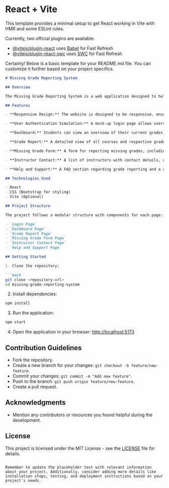 # React + Vite

This template provides a minimal setup to get React working in Vite with HMR and some ESLint rules.

Currently, two official plugins are available:

- [@vitejs/plugin-react](https://github.com/vitejs/vite-plugin-react/blob/main/packages/plugin-react/README.md) uses [Babel](https://babeljs.io/) for Fast Refresh
- [@vitejs/plugin-react-swc](https://github.com/vitejs/vite-plugin-react-swc) uses [SWC](https://swc.rs/) for Fast Refresh

Certainly! Below is a basic template for your README.md file. You can customize it further based on your project specifics.

```markdown
# Missing Grade Reporting System

## Overview

The Missing Grade Reporting System is a web application designed to help students track and report missing grades that are not recorded in their academic profiles. This system provides an interactive, user-friendly interface that allows students to view their grades, report missing ones, and communicate with their instructors or academic administration.

## Features

- **Responsive Design:** The website is designed to be responsive, ensuring a seamless user experience on various devices.

- **User Authentication Simulation:** A mock-up login page allows users to enter their Student ID and PIN for authentication simulation.

- **Dashboard:** Students can view an overview of their current grades, receive alerts for missing grades, and filter by semester or academic year.

- **Grade Report:** A detailed view of all courses and respective grades, with the option to filter by semester or academic year.

- **Missing Grade Form:** A form for reporting missing grades, including fields for course name, instructor name, expected grade, and an explanation.

- **Instructor Contact:** A list of instructors with contact details, and the option to send a simulated email to an instructor.

- **Help and Support:** A FAQ section regarding grade reporting and a contact form for technical support.

## Technologies Used

- React
- CSS (Bootstrap for styling)
- Vite (Optional)

## Project Structure

The project follows a modular structure with components for each page:

- `Login Page`
- `Dashboard Page`
- `Grade Report Page`
- `Missing Grade Form Page`
- `Instructor Contact Page`
- `Help and Support Page`

## Getting Started

1. Clone the repository:

```bash
git clone <repository-url>
cd missing-grade-reporting-system
```

2. Install dependencies:

```bash
npm install
```

3. Run the application:

```bash
npm start
```

4. Open the application in your browser: [http://localhost:5173](http://localhost:5173)

## Contribution Guidelines

- Fork the repository.
- Create a new branch for your changes: `git checkout -b feature/new-feature`.
- Commit your changes: `git commit -m "Add new feature"`.
- Push to the branch: `git push origin feature/new-feature`.
- Create a pull request.

## Acknowledgments

- Mention any contributors or resources you found helpful during the development.

## License

This project is licensed under the MIT License - see the [LICENSE](LICENSE) file for details.
```

Remember to update the placeholder text with relevant information about your project. Additionally, consider adding more details like installation steps, testing, and deployment instructions based on your project's needs.